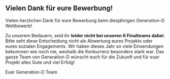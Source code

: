 ## Vielen Dank für eure Bewerbung!

Vielen herzlichen Dank für eure Bewerbung beim diesjährigen Generation-D Wettbewerb!

Zu unserem Bedauern, seid ihr **leider nicht bei unseren 6 Finalteams dabei**. Bitte seht diese Entscheidung nicht als Abwertung eures Projekts oder eures sozialen Engagements. Wir haben dieses Jahr so viele Einsendungen bekommen wie noch nie, weshalb die Konkurrenz besonders stark war. Das ganze Team von Generation-D wünscht euch für die Zukunft und für euer Projekt alles Gute und viel Erfolg!

Euer Generation-D Team
